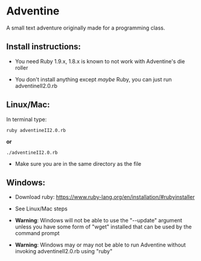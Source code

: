 Adventine
=========

A small text adventure originally made for a programming class.


**Install instructions:**
---------------------
- You need Ruby 1.9.x, 1.8.x is known to not work with Adventine's die roller

- You don't install anything except *maybe* Ruby, you can just run adventineII2.0.rb


**Linux/Mac:**
----------
In terminal type:

	ruby adventineII2.0.rb

**or**

	./adventineII2.0.rb

- Make sure you are in the same directory as the file


**Windows:**
--------
- Download ruby: https://www.ruby-lang.org/en/installation/#rubyinstaller

- See Linux/Mac steps

- **Warning**: Windows will not be able to use the "--update" argument unless you have some form of "wget" installed that can be used by the command prompt

- **Warning**: Windows may or may not be able to run Adventine without invoking adventineII2.0.rb using "ruby"
